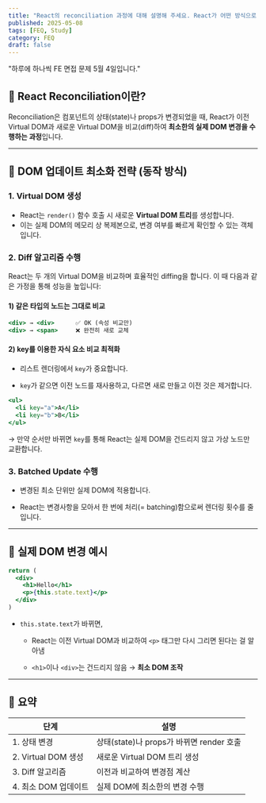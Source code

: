 ```yaml
---
title: "React의 reconciliation 과정에 대해 설명해 주세요. React가 어떤 방식으로 DOM 업데이트를 최소화하는지 알고 계신가요"
published: 2025-05-08
tags: [FEQ, Study]
category: FEQ
draft: false
---
```

"하루에 하나씩 FE 면접 문제 5월 4일입니다."

## 🔷 React Reconciliation이란?
Reconciliation은 컴포넌트의 상태(state)나 props가 변경되었을 때, React가 이전 Virtual DOM과 새로운 Virtual DOM을 비교(diff)하여 **최소한의 실제 DOM 변경을 수행하는 과정**입니다.

---

## 🔷 DOM 업데이트 최소화 전략 (동작 방식)
### 1. **Virtual DOM 생성**

- React는 `render()` 함수 호출 시 새로운 **Virtual DOM 트리**를 생성합니다.
- 이는 실제 DOM의 메모리 상 복제본으로, 변경 여부를 빠르게 확인할 수 있는 객체입니다.
    

### 2. **Diff 알고리즘 수행**

React는 두 개의 Virtual DOM을 비교하며 효율적인 diffing을 합니다. 이 때 다음과 같은 가정을 통해 성능을 높입니다:

#### 1) 같은 타입의 노드는 그대로 비교
```jsx
<div> → <div>      ✅ OK (속성 비교만)
<div> → <span>     ❌ 완전히 새로 교체

```
#### 2) key를 이용한 자식 요소 비교 최적화
- 리스트 렌더링에서 `key`가 중요합니다.
    
- `key`가 같으면 이전 노드를 재사용하고, 다르면 새로 만들고 이전 것은 제거합니다.
    
```jsx
<ul>
  <li key="a">A</li>
  <li key="b">B</li>
</ul>

```
→ 만약 순서만 바뀌면 `key`를 통해 React는 실제 DOM을 건드리지 않고 가상 노드만 교환합니다.

### 3. **Batched Update 수행**

- 변경된 최소 단위만 실제 DOM에 적용합니다.
    
- React는 변경사항을 모아서 한 번에 처리(= batching)함으로써 렌더링 횟수를 줄입니다.
    

---

## 🔷 실제 DOM 변경 예시
```jsx
return (
  <div>
    <h1>Hello</h1>
    <p>{this.state.text}</p>
  </div>
)
```
- `this.state.text`가 바뀌면,
    
    - React는 이전 Virtual DOM과 비교하여 `<p>` 태그만 다시 그리면 된다는 걸 알아냄
        
    - `<h1>`이나 `<div>`는 건드리지 않음 → **최소 DOM 조작**

---

## 🔷 요약

|단계|설명|
|---|---|
|1. 상태 변경|상태(state)나 props가 바뀌면 render 호출|
|2. Virtual DOM 생성|새로운 Virtual DOM 트리 생성|
|3. Diff 알고리즘|이전과 비교하여 변경점 계산|
|4. 최소 DOM 업데이트|실제 DOM에 최소한의 변경 수행|